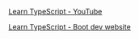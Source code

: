 [Learn TypeScript - YouTube](https://www.youtube.com/watch?v=K01hLNDdqg4)

[Learn TypeScript - Boot dev website](https://www.boot.dev/courses/learn-typescript)